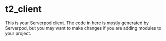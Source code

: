 # t2_client

This is your Serverpod client. The code in here is mostly generated by
Serverpod, but you may want to make changes if you are adding modules to your
project.
